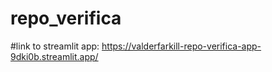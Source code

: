 # repo_verifica

#link to streamlit app: https://valderfarkill-repo-verifica-app-9dki0b.streamlit.app/